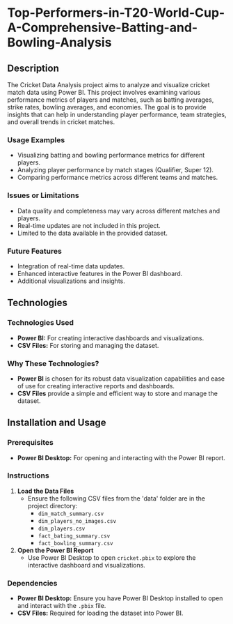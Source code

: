
# Top-Performers-in-T20-World-Cup-A-Comprehensive-Batting-and-Bowling-Analysis

## Description

The Cricket Data Analysis project aims to analyze and visualize cricket match data using Power BI. This project involves examining various performance metrics of players and matches, such as batting averages, strike rates, bowling averages, and economies. The goal is to provide insights that can help in understanding player performance, team strategies, and overall trends in cricket matches.

### Usage Examples

- Visualizing batting and bowling performance metrics for different players.
- Analyzing player performance by match stages (Qualifier, Super 12).
- Comparing performance metrics across different teams and matches.

### Issues or Limitations

- Data quality and completeness may vary across different matches and players.
- Real-time updates are not included in this project.
- Limited to the data available in the provided dataset.

### Future Features

- Integration of real-time data updates.
- Enhanced interactive features in the Power BI dashboard.
- Additional visualizations and insights.

## Technologies

### Technologies Used

- **Power BI:** For creating interactive dashboards and visualizations.
- **CSV Files:** For storing and managing the dataset.

### Why These Technologies?

- **Power BI** is chosen for its robust data visualization capabilities and ease of use for creating interactive reports and dashboards.
- **CSV Files** provide a simple and efficient way to store and manage the dataset.

## Installation and Usage

### Prerequisites

- **Power BI Desktop:** For opening and interacting with the Power BI report.

### Instructions

1. **Load the Data Files**
   - Ensure the following CSV files from the 'data' folder are in the project directory:
     - `dim_match_summary.csv`
     - `dim_players_no_images.csv`
     - `dim_players.csv`
     - `fact_bating_summary.csv`
     - `fact_bowling_summary.csv`
2. **Open the Power BI Report**
   - Use Power BI Desktop to open `cricket.pbix` to explore the interactive dashboard and visualizations.

### Dependencies

- **Power BI Desktop:** Ensure you have Power BI Desktop installed to open and interact with the `.pbix` file.
- **CSV Files:** Required for loading the dataset into Power BI.
